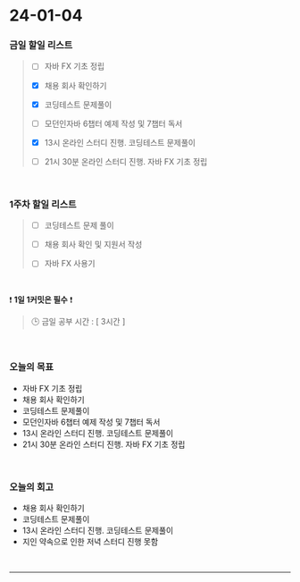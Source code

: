 # 24-01-04
### 금일 할일 리스트
> - [ ]  자바 FX 기초 정립
>
> - [x]  채용 회사 확인하기
>
> - [x]  코딩테스트 문제풀이
>
> - [ ]  모던인자바 6챕터 예제 작성 및 7챕터 독서
>
> - [x]  13시 온라인 스터디 진행. 코딩테스트 문제풀이
>
> - [ ]  21시 30분 온라인 스터디 진행. 자바 FX 기초 정립


<br/>

### 1주차 할일 리스트  
> - [ ]  코딩테스트 문제 풀이
>
> - [ ]  채용 회사 확인 및 지원서 작성
>
> - [ ]  자바 FX 사용기

<br/>

❗ **1일 1커밋은 필수** ❗
> 🕒 금일 공부 시간 : [ 3시간 ]

<br/>

### 오늘의 목표
- 자바 FX 기초 정립
- 채용 회사 확인하기
- 코딩테스트 문제풀이
- 모던인자바 6챕터 예제 작성 및 7챕터 독서
- 13시 온라인 스터디 진행. 코딩테스트 문제풀이
- 21시 30분 온라인 스터디 진행. 자바 FX 기초 정립

<br>

### 오늘의 회고
- 채용 회사 확인하기
- 코딩테스트 문제풀이
- 13시 온라인 스터디 진행. 코딩테스트 문제풀이
- 지인 약속으로 인한 저녁 스터디 진행 못함


<br/>

------------  
